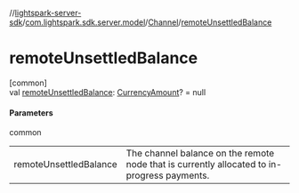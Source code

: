 //[lightspark-server-sdk](../../../index.md)/[com.lightspark.sdk.server.model](../index.md)/[Channel](index.md)/[remoteUnsettledBalance](remote-unsettled-balance.md)

# remoteUnsettledBalance

[common]\
val [remoteUnsettledBalance](remote-unsettled-balance.md): [CurrencyAmount](../-currency-amount/index.md)? = null

#### Parameters

common

| | |
|---|---|
| remoteUnsettledBalance | The channel balance on the remote node that is currently allocated to in-progress payments. |
